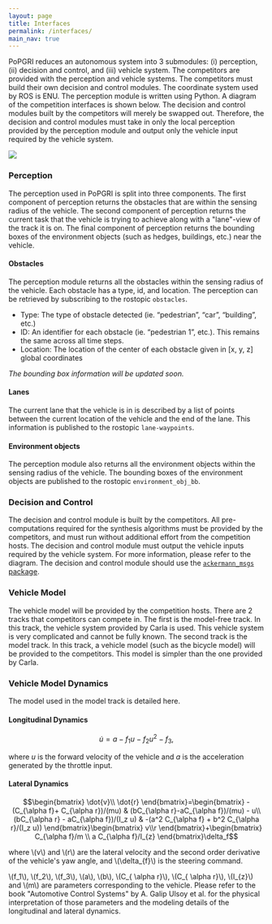 ```yaml
---
layout: page
title: Interfaces
permalink: /interfaces/
main_nav: true
---
```

PoPGRI reduces an autonomous system into 3 submodules: (i) perception, (ii) decision and control, and (iii) vehicle system. The competitors are provided with the perception and vehicle systems. The competitors must build their own decision and control modules.
The coordinate system used by ROS is ENU. The perception module is written using Python.
A diagram of the competition interfaces is shown below. The decision and control modules built by the competitors will merely be swapped out. Therefore, the decision and control modules must take in only the local perception provided by the perception module and output only the vehicle input required by the vehicle system.

 <img src="/Race/assets/interface.png">

### Perception
The perception used in PoPGRI is split into three components. The first component of perception returns the obstacles that are within the sensing radius of the vehicle. The second component of perception returns the current task that the vehicle is trying to achieve along with a "lane"-view of the track it is on. The final component of perception returns the bounding boxes of the environment objects (such as hedges, buildings, etc.) near the vehicle.

#### Obstacles
The perception module returns all the obstacles within the sensing radius of the vehicle. Each obstacle has a type, id, and location. The perception can be retrieved by subscribing to the rostopic `obstacles`.
- Type: The type of obstacle detected (ie. “pedestrian”, “car”, “building”, etc.)
- ID: An identifier for each obstacle (ie. “pedestrian 1”, etc.). This remains the same across all time steps.
- Location: The location of the center of each obstacle given in [x, y, z] global coordinates

*The bounding box information will be updated soon.*


#### Lanes
The current lane that the vehicle is in is described by a list of points between the current location of the vehicle and the end of the lane. This information is published to the rostopic `lane-waypoints`.

#### Environment objects
The perception module also returns all the environment objects within the sensing radius of the vehicle. The bounding boxes of the environment objects are published to the rostopic `environment_obj_bb`.

### Decision and Control
The decision and control module is built by the competitors. All pre-computations required for the synthesis algorithms must be provided by the competitors, and must run without additional effort from the competition hosts. The decision and control module must output the vehicle inputs required by the vehicle system. For more information, please refer to the diagram.
The decision and control module should use the [`ackermann_msgs` package](http://wiki.ros.org/ackermann_msgs).

### Vehicle Model
The vehicle model will be provided by the competition hosts. There are 2 tracks that competitors can compete in. The first is the model-free track. In this track, the vehicle system provided by Carla is used. This vehicle system is very complicated and cannot be fully known. The second track is the model track. In this track, a vehicle model (such as the bicycle model) will be provided to the competitors. This model is simpler than the one provided by Carla.

### Vehicle Model Dynamics
The model used in the model track is detailed here.

#### Longitudinal Dynamics

$$\dot{u} = a - f_1 u - f_2 u^{2} - f_3,$$

where $u$ is the forward velocity of the vehicle and $a$ is the acceleration generated by the throttle input.

#### Lateral Dynamics

$$\begin{bmatrix} \dot{v}\\ \dot{r}
\end{bmatrix}=\begin{bmatrix}
-(C_{\alpha f}+ C_{\alpha r})/(mu) & (bC_{\alpha r}-aC_{\alpha f})/(mu) - u\\
(bC_{\alpha r} - aC_{\alpha f})/(I_z u) & -(a^2 C_{\alpha f} + b^2 C_{\alpha r}/(I_z u))
\end{bmatrix}\begin{bmatrix}
v\\r
\end{bmatrix}+\begin{bmatrix}
C_{\alpha f}/m \\ a C_{\alpha f}/I_{z}
\end{bmatrix}\delta_f$$

where \\(v\\) and \\(r\\) are the lateral velocity and the second order derivative of the vehicle's yaw angle, and \\(\delta_{f}\\) is the steering command.

\\(f_1\\), \\(f_2\\), \\(f_3\\), \\(a\\), \\(b\\), \\(C_{ \alpha r}\\), \\(C_{ \alpha r}\\), \\(I_{z}\\) and \\(m\\) are parameters corresponding to the vehicle. Please refer to the book "Automotive Control Systems" by A. Galip Ulsoy et al. for the physical interpretation of those parameters and the modeling details of the longitudinal and lateral dynamics.
